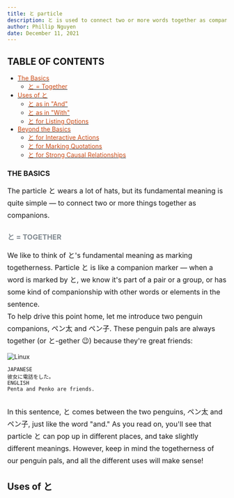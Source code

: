```yaml
---
title: と particle
description: と is used to connect two or more words together as companions
author: Phillip Nguyen
date: December 11, 2021
---
```


<style>
orange { color: #cb4b16 }
faded { color: #818a91 }
bold { font-family: bold }
text { font-size: 1rem; line-height: 1.75 }
box {
  margin: 2rem 0;
  padding: 1rem;
  background-color: pastel
}
</style>

## TABLE OF CONTENTS

- [<orange>The Basics</orange>](#the-basic)
  - [<orange>と = Together<orange>](#together)
- [<orange>Uses of と </orange>](#uses-of-と)
  - [<orange>と as in "And"</orange>](#and)
  - [<orange> と as in "With" </orange>](#with)
  - [<orange> と for Listing Options </orange>](#options)
- [<orange> Beyond the Basics </orange>](#beyond-the-basic)
  - [<orange> と for Interactive Actions </orange>](#interactive-actions)
  - [<orange> と for Marking Quotations </orange>](#marking-quotations)
  - [<orange> と for Strong Causal Relationships </orange>](#strong-casual-relationship)
### THE BASICS
<a name='the-basic'></a>
<text>The particle と wears a lot of hats, but its fundamental meaning is quite simple — to connect two or more things together as companions.</text>

### <faded>と = TOGETHER</faded>
<a name='together'></a>
<text>We like to think of と's fundamental meaning as marking togetherness. Particle と is like a companion marker — when a word is marked by と, we know it's part of a pair or a group, or has some kind of companionship with other words or elements in the sentence.</text></br>
<text>To help drive this point home, let me introduce two penguin companions, ペン太 and ペン子. These penguin pals are always together (or と-gether 😉) because they're great friends:</text><br/>

![Linux](https://files.tofugu.com/japanese-grammar/particle-to/particle-to-penguins.jpg)
<br/>
```console
JAPANESE
彼女に電話をした。
ENGLISH
Penta and Penko are friends.
```
<br/>
<text>
In this sentence, と comes between the two penguins, ペン太 and ペン子, just like the word "and." As you read on, you'll see that particle と can pop up in different places, and take slightly different meanings. However, keep in mind the togetherness of our penguin pals, and all the different uses will make sense!
</text><br/>

## Uses of と
<a name='uses-of-と'></a>